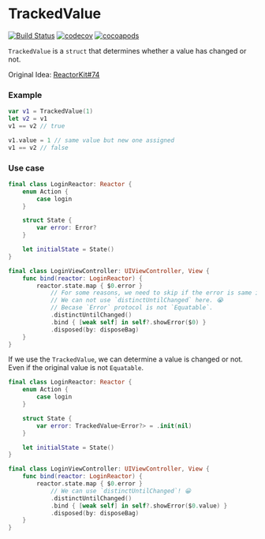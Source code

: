 # TrackedValue

[![Build Status](https://github.com/konomae/TrackedValue/workflows/CI/badge.svg)](https://travis-ci.com/konomae/TrackedValue) [![codecov](https://codecov.io/gh/konomae/TrackedValue/branch/master/graph/badge.svg)](https://codecov.io/gh/konomae/TrackedValue) [![cocoapods](https://img.shields.io/cocoapods/v/TrackedValue.svg)](https://cocoapods.org/pods/TrackedValue)

`TrackedValue` is a `struct` that determines whether a value has changed or not.

Original Idea: [ReactorKit#74](https://github.com/ReactorKit/ReactorKit/issues/74#issuecomment-418402997)


### Example

```swift
var v1 = TrackedValue(1)
let v2 = v1
v1 == v2 // true

v1.value = 1 // same value but new one assigned
v1 == v2 // false
```


### Use case

```swift
final class LoginReactor: Reactor {
    enum Action {
        case login
    }

    struct State {
        var error: Error?
    }

    let initialState = State()
}

final class LoginViewController: UIViewController, View {
    func bind(reactor: LoginReactor) {
        reactor.state.map { $0.error }
            // For some reasons, we need to skip if the error is same instance.
            // We can not use `distinctUntilChanged` here. 😭
            // Becase `Error` protocol is not `Equatable`.
            .distinctUntilChanged()
            .bind { [weak self] in self?.showError($0) }
            .disposed(by: disposeBag)
    }
}
```

If we use the `TrackedValue`, we can determine a value is changed or not.
Even if the original value is not `Equatable`.

```swift
final class LoginReactor: Reactor {
    enum Action {
        case login
    }

    struct State {
        var error: TrackedValue<Error?> = .init(nil)
    }

    let initialState = State()
}

final class LoginViewController: UIViewController, View {
    func bind(reactor: LoginReactor) {
        reactor.state.map { $0.error }
            // We can use `distinctUntilChanged`! 😀
            .distinctUntilChanged()
            .bind { [weak self] in self?.showError($0.value) }
            .disposed(by: disposeBag)
    }
}
```
